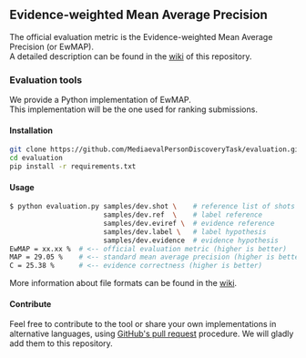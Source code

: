 ## Evidence-weighted Mean Average Precision

The official evaluation metric is the Evidence-weighted Mean Average Precision (or EwMAP).  
A detailed description can be found in the [wiki](https://github.com/MediaevalPersonDiscoveryTask/evaluation/wiki/Evaluation-metric) of this repository.

### Evaluation tools

We provide a Python implementation of EwMAP.  
This implementation will be the one used for ranking submissions.


#### Installation

```bash
git clone https://github.com/MediaevalPersonDiscoveryTask/evaluation.git
cd evaluation
pip install -r requirements.txt
```

#### Usage

```bash
$ python evaluation.py samples/dev.shot \    # reference list of shots
                       samples/dev.ref  \    # label reference
                       samples/dev.eviref \  # evidence reference
                       samples/dev.label \   # label hypothesis
                       samples/dev.evidence  # evidence hypothesis
EwMAP = xx.xx %  # <-- official evaluation metric (higher is better)
MAP = 29.05 %    # <-- standard mean average precision (higher is better)
C = 25.38 %      # <-- evidence correctness (higher is better)
```

More information about file formats can be found in the [wiki](https://github.com/MediaevalPersonDiscoveryTask/evaluation/wiki/File-format).

#### Contribute

Feel free to contribute to the tool or share your own implementations in alternative languages, using [GitHub's pull request](https://help.github.com/articles/using-pull-requests/) procedure. We will gladly add them to this repository.
